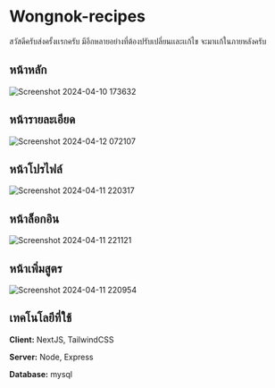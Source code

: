 # Wongnok-recipes

สวัสดีครับส่งครั้งเเรกครับ มีอีกหลายอย่างที่ต้องปรับเปลี่ยนเเละเเก้ไข จะมาเเก้ในภายหลังครับ


## หน้าหลัก

![Screenshot 2024-04-10 173632](https://github.com/turk2003/512325-wongnok-recipes/assets/76483183/f1ff74a2-01d5-4760-afce-6d3aca82e067)

## หน้ารายละเอียด
![Screenshot 2024-04-12 072107](https://github.com/turk2003/512325-wongnok-recipes/assets/76483183/693a015a-215f-45f5-8c9a-e6e3caf4c148)


## หน้าโปรไฟล์
![Screenshot 2024-04-11 220317](https://github.com/turk2003/512325-wongnok-recipes/assets/76483183/0bb41351-1774-4b7c-bf04-066538e1ed2d)

## หน้าล็อกอิน
![Screenshot 2024-04-11 221121](https://github.com/turk2003/512325-wongnok-recipes/assets/76483183/03dc1bdb-f4fd-46ca-b660-775faeb22464)

## หน้าเพิ่มสูตร
![Screenshot 2024-04-11 220954](https://github.com/turk2003/512325-wongnok-recipes/assets/76483183/76ecab3f-e82d-46f6-aa6d-a63589eb0236)


## เทคโนโลยีที่ใช้

**Client:** NextJS, TailwindCSS

**Server:** Node, Express

**Database:** mysql

